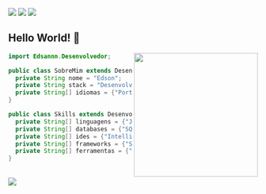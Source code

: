 <p align="left">
 <a href="mailto:edson.santos.las@gmail.com" alt="Gmail">
  <img src="https://img.shields.io/badge/-Gmail-FF0000?style=flat-square&labelColor=FF0000&logo=gmail&logoColor=white&link=mailto:edson.santos.las@gmail.com" /></a>

<a href="https://www.linkedin.com/in/edson-santos-112560224/" alt="Linkedin">
  <img src="https://img.shields.io/badge/-Linkedin-0e76a8?style=flat-square&logo=Linkedin&logoColor=white&link=https://www.linkedin.com/in/edson-santos-112560224/" /></a>

<a href="https://api.whatsapp.com/send?phone=5577981607141&text=Ol%C3%A1%2C%20vi%20seu%20perfil%20no%20GitHub!" alt="WhatsApp">
  <img src="https://img.shields.io/badge/-WhatsApp-25d366?style=flat-square&labelColor=25d366&logo=whatsapp&logoColor=white&link=https://api.whatsapp.com/send?phone=5577981607141&text=Ol%C3%A1%2C%20vi%20seu%20perfil%20no%20GitHub!" /></a>
    
## Hello World! 👋
<img align="right" width="250" src="https://i.pinimg.com/originals/e4/26/70/e426702edf874b181aced1e2fa5c6cde.gif?fit=1281%2C716&ssl=1" />
        
```java
import Edsannn.Desenvolvedor;

public class SobreMim extends Desenvolvedor {
  private String nome = "Edson";
  private String stack = "Desenvolvedor Back-end";
  private String[] idiomas = {"Português", "Inglês"};
}

public class Skills extends Desenvolvedor {
  private String[] linguagens = {"Java"};
  private String[] databases = {"SQL", "NoSQL"};
  private String[] ides = {"IntelliJ", "Eclipse"};
  private String[] frameworks = {"Spring Framework", "Hibernate"};
  private String[] ferramentas = {"PostgreSQL", "MySQL", "MongoDB", "Git", "Docker"};
}
```
</div> <br>

<img align="left" src="https://github-readme-stats.vercel.app/api/top-langs/?username=edsannn&layout=compact&theme=omni">
